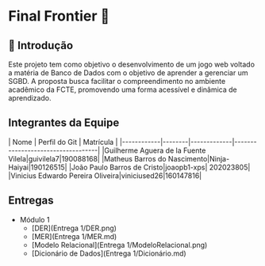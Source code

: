 # Final Frontier 👾

## 📖 Introdução

Este projeto tem como objetivo o desenvolvimento de um jogo web voltado a matéria de Banco de Dados com o objetivo de aprender a gerenciar um SGBD. A proposta busca facilitar o compreendimento no ambiente acadêmico da FCTE, promovendo uma forma acessível e dinâmica de aprendizado.

## Integrantes da Equipe

| Nome       | Perfil do Git | Matrícula       |
|------------|--------|-------------|-----------------------------------|
|Guilherme Aguera de la Fuente Vilela|guivilela7|190088168|
|Matheus Barros do Nascimento|Ninja-Haiyai|190126515|
|João Paulo Barros de Cristo|joaopb1-xps| 202023805|
|Vinicius Edwardo Pereira Oliveira|viniciused26|160147816|

## Entregas

- Módulo 1
  - [DER](Entrega 1/DER.png)
  - [MER](Entrega 1/MER.md)
  - [Modelo Relacional](Entrega 1/ModeloRelacional.png)
  - [Dicionário de Dados](Entrega 1/Dicionário.md)